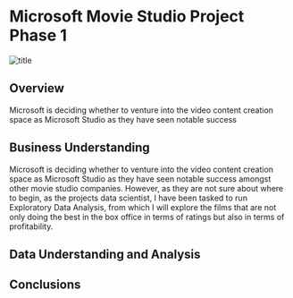 # Microsoft Movie Studio Project Phase 1
![title](https://images.unsplash.com/photo-1634157703702-3c124b455499?ixlib=rb-4.0.3&ixid=MnwxMjA3fDB8MHxzZWFyY2h8MzR8fG1vdmllfGVufDB8fDB8fA%3D%3D&auto=format&fit=crop&w=800&q=60)

##



## <b>Overview </b>

Microsoft is deciding whether to venture into the video content creation space as Microsoft Studio as they have seen notable success


## Business Understanding

Microsoft is deciding whether to venture into the video content creation space as Microsoft Studio as they have seen notable success amongst other movie studio companies. 
However, as they are not sure about where to begin, as the projects data scientist, I have been tasked to run Exploratory Data Analysis, from which I will explore the films that are not only doing the best in the box office in terms of ratings but also in terms of profitability.


## Data Understanding and Analysis





## Conclusions
